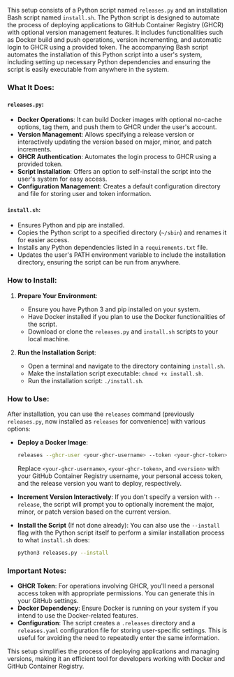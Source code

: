 This setup consists of a Python script named `releases.py` and an installation Bash script named `install.sh`. The Python script is designed to automate the process of deploying applications to GitHub Container Registry (GHCR) with optional version management features. It includes functionalities such as Docker build and push operations, version incrementing, and automatic login to GHCR using a provided token. The accompanying Bash script automates the installation of this Python script into a user's system, including setting up necessary Python dependencies and ensuring the script is easily executable from anywhere in the system.

### What It Does:

#### `releases.py`:
- **Docker Operations**: It can build Docker images with optional no-cache options, tag them, and push them to GHCR under the user's account.
- **Version Management**: Allows specifying a release version or interactively updating the version based on major, minor, and patch increments.
- **GHCR Authentication**: Automates the login process to GHCR using a provided token.
- **Script Installation**: Offers an option to self-install the script into the user's system for easy access.
- **Configuration Management**: Creates a default configuration directory and file for storing user and token information.

#### `install.sh`:
- Ensures Python and pip are installed.
- Copies the Python script to a specified directory (`~/sbin`) and renames it for easier access.
- Installs any Python dependencies listed in a `requirements.txt` file.
- Updates the user's PATH environment variable to include the installation directory, ensuring the script can be run from anywhere.

### How to Install:

1. **Prepare Your Environment**:
   - Ensure you have Python 3 and pip installed on your system.
   - Have Docker installed if you plan to use the Docker functionalities of the script.
   - Download or clone the `releases.py` and `install.sh` scripts to your local machine.

2. **Run the Installation Script**:
   - Open a terminal and navigate to the directory containing `install.sh`.
   - Make the installation script executable: `chmod +x install.sh`.
   - Run the installation script: `./install.sh`.

### How to Use:

After installation, you can use the `releases` command (previously `releases.py`, now installed as `releases` for convenience) with various options:

- **Deploy a Docker Image**:
  ```bash
  releases --ghcr-user <your-ghcr-username> --token <your-ghcr-token> --release <version>
  ```
  Replace `<your-ghcr-username>`, `<your-ghcr-token>`, and `<version>` with your GitHub Container Registry username, your personal access token, and the release version you want to deploy, respectively.

- **Increment Version Interactively**:
  If you don't specify a version with `--release`, the script will prompt you to optionally increment the major, minor, or patch version based on the current version.

- **Install the Script** (If not done already):
  You can also use the `--install` flag with the Python script itself to perform a similar installation process to what `install.sh` does:
  ```bash
  python3 releases.py --install
  ```

### Important Notes:
- **GHCR Token**: For operations involving GHCR, you'll need a personal access token with appropriate permissions. You can generate this in your GitHub settings.
- **Docker Dependency**: Ensure Docker is running on your system if you intend to use the Docker-related features.
- **Configuration**: The script creates a `.releases` directory and a `releases.yaml` configuration file for storing user-specific settings. This is useful for avoiding the need to repeatedly enter the same information.

This setup simplifies the process of deploying applications and managing versions, making it an efficient tool for developers working with Docker and GitHub Container Registry.
